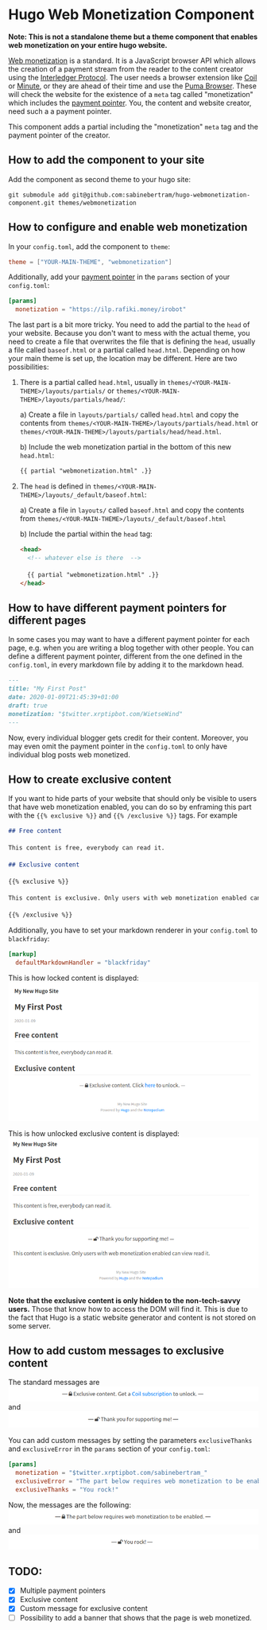 # Hugo Web Monetization Component

**Note: This is not a standalone theme but a theme component that enables web monetization on your entire hugo website.**

[Web monetization](https://webmonetization.org/) is a standard. It is a JavaScript browser API which allows the creation of a payment stream from the reader to the content creator using the [Interledger Protocol](https://interledger.org/). The user needs a browser extension like [Coil](https://coil.com/) or [Minute](https://github.com/interledgerjs/minute), or they are ahead of their time and use the [Puma Browser](https://www.pumabrowser.com/). These will check the website for the existence of a `meta` tag called "monetization" which includes the [payment pointer](https://paymentpointers.org/). You, the content and website creator, need such a a payment pointer.

This component adds a partial including the "monetization" `meta` tag and the payment pointer of the creator.

## How to add the component to your site

Add the component as second theme to your hugo site:

```
git submodule add git@github.com:sabinebertram/hugo-webmonetization-component.git themes/webmonetization
```

## How to configure and enable web monetization

In your `config.toml`, add the component to `theme`:

```toml
theme = ["YOUR-MAIN-THEME", "webmonetization"]
```

Additionally, add your [payment pointer](https://paymentpointers.org/) in the `params` section of your `config.toml`:

```toml
[params]
  monetization = "https://ilp.rafiki.money/irobot"
```

The last part is a bit more tricky. You need to add the partial to the `head` of your website. Because you don't want to mess with the actual theme, you need to create a file that overwrites the file that is defining the `head`, usually a file called `baseof.html` or a partial called `head.html`. Depending on how your main theme is set up, the location may be different. Here are two possibilities:

1. There is a partial called `head.html`, usually in `themes/<YOUR-MAIN-THEME>/layouts/partials/` or `themes/<YOUR-MAIN-THEME>/layouts/partials/head/`:

   a) Create a file in `layouts/partials/` called `head.html` and copy the contents from `themes/<YOUR-MAIN-THEME>/layouts/partials/head.html` or `themes/<YOUR-MAIN-THEME>/layouts/partials/head/head.html`.

   b) Include the web monetization partial in the bottom of this new `head.html`:

   ```html
   {{ partial "webmonetization.html" .}}
   ```

2. The `head` is defined in `themes/<YOUR-MAIN-THEME>/layouts/_default/baseof.html`:

   a) Create a file in `layouts/` called `baseof.html` and copy the contents from `themes/<YOUR-MAIN-THEME>/layouts/_default/baseof.html`

   b) Include the partial within the `head` tag:

   ```html
   <head>
     <!-- whatever else is there  -->

     {{ partial "webmonetization.html" .}}
   </head>
   ```

## How to have different payment pointers for different pages

In some cases you may want to have a different payment pointer for each page, e.g. when you are writing a blog together with other people. You can define a different payment pointer, different from the one defined in the `config.toml`, in every markdown file by adding it to the markdown head.

```md
---
title: "My First Post"
date: 2020-01-09T21:45:39+01:00
draft: true
monetization: "$twitter.xrptipbot.com/WietseWind"
---
```

Now, every individual blogger gets credit for their content. Moreover, you may even omit the payment pointer in the `config.toml` to only have individual blog posts web monetized.

## How to create exclusive content

If you want to hide parts of your website that should only be visible to users that have web monetization enabled, you can do so by enframing this part with the `{{% exclusive %}}` and `{{% /exclusive %}}` tags. For example

```markdown
## Free content

This content is free, everybody can read it.

## Exclusive content

{{% exclusive %}}

This content is exclusive. Only users with web monetization enabled can view read it.

{{% /exclusive %}}
```

Additionally, you have to set your markdown renderer in your `config.toml` to `blackfriday`:

```toml
[markup]
  defaultMarkdownHandler = "blackfriday"
```

This is how locked content is displayed:
<kbd><img src="screenshots/nowebmo.png" alt="No web monetization"/></kbd>

This is how unlocked exclusive content is displayed:
<kbd><img src="screenshots/webmo.png" alt="Web monetization enabled"/></kbd>

**Note that the exclusive content is only hidden to the non-tech-savvy users.** Those that know how to access the DOM will find it. This is due to the fact that Hugo is a static website generator and content is not stored on some server.

## How to add custom messages to exclusive content

The standard messages are
<kbd><img src="screenshots/standardFalse.png" alt="No web monetization enabled"/></kbd>
and
<kbd><img src="screenshots/standardTrue.png" alt="Web monetization enabled"/></kbd>

You can add custom messages by setting the parameters `exclusiveThanks` and `exclusiveError` in the `params` section of your `config.toml`:

```toml
[params]
  monetization = "$twitter.xrptipbot.com/sabinebertram_"
  exclusiveError = "The part below requires web monetization to be enabled."
  exclusiveThanks = "You rock!"
```

Now, the messages are the following:
<kbd><img src="screenshots/customFalse.png" alt="No web monetization enabled"/></kbd>
and
<kbd><img src="screenshots/customTrue.png" alt="Web monetization enabled"/></kbd>

## TODO:

- [x] Multiple payment pointers
- [x] Exclusive content
- [x] Custom message for exclusive content
- [ ] Possibility to add a banner that shows that the page is web monetized.
